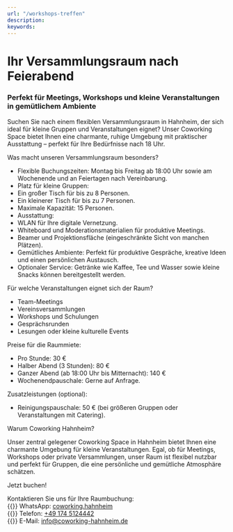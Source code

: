 ```yaml
---
url: "/workshops-treffen"
description: 
keywords: 
---
```


# Ihr Versammlungsraum nach Feierabend
### Perfekt für Meetings, Workshops und kleine Veranstaltungen in gemütlichem Ambiente

Suchen Sie nach einem flexiblen Versammlungsraum in Hahnheim, der sich ideal für kleine Gruppen und Veranstaltungen eignet? Unser Coworking Space bietet Ihnen eine charmante, ruhige Umgebung mit praktischer Ausstattung – perfekt für Ihre Bedürfnisse nach 18 Uhr.

Was macht unseren Versammlungsraum besonders?

- Flexible Buchungszeiten: Montag bis Freitag ab 18:00 Uhr sowie am Wochenende und an Feiertagen nach Vereinbarung.
- Platz für kleine Gruppen:
- Ein großer Tisch für bis zu 8 Personen.
- Ein kleinerer Tisch für bis zu 7 Personen.
- Maximale Kapazität: 15 Personen.
- Ausstattung:
- WLAN für Ihre digitale Vernetzung.
- Whiteboard und Moderationsmaterialien für produktive Meetings.
- Beamer und Projektionsfläche (eingeschränkte Sicht von manchen Plätzen).
- Gemütliches Ambiente: Perfekt für produktive Gespräche, kreative Ideen und einen persönlichen Austausch.
- Optionaler Service: Getränke wie Kaffee, Tee und Wasser sowie kleine Snacks können bereitgestellt werden.

Für welche Veranstaltungen eignet sich der Raum?

- Team-Meetings
- Vereinsversammlungen
- Workshops und Schulungen
- Gesprächsrunden
- Lesungen oder kleine kulturelle Events

Preise für die Raummiete:

- Pro Stunde: 30 €
- Halber Abend (3 Stunden): 80 €
- Ganzer Abend (ab 18:00 Uhr bis Mitternacht): 140 €
- Wochenendpauschale: Gerne auf Anfrage.

Zusatzleistungen (optional):

- Reinigungspauschale: 50 € (bei größeren Gruppen oder Veranstaltungen mit Catering).

Warum Coworking Hahnheim?

Unser zentral gelegener Coworking Space in Hahnheim bietet Ihnen eine charmante Umgebung für kleine Veranstaltungen. Egal, ob für Meetings, Workshops oder private Versammlungen, unser Raum ist flexibel nutzbar und perfekt für Gruppen, die eine persönliche und gemütliche Atmosphäre schätzen.

Jetzt buchen!

Kontaktieren Sie uns für Ihre Raumbuchung:  
{{<icon name="whatsapp" brand="true">}}&nbsp;WhatsApp: [coworking.hahnheim](https://wa.me/491745124442)  
{{<icon name="phone">}}&nbsp;Telefon: [+49 174 5124442](tel:+491745124442)  
{{<icon name="envelope">}}&nbsp;E-Mail: [info@coworking-hahnheim.de](mailto:info@coworking-hahnheim.de)

